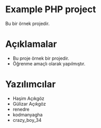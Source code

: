 # Example PHP project

Bu bir örnek projedir.


# Açıklamalar

- Bu proje örnek bir projedir.
- Öğrenme amaçlı olarak yapılmıştır.

# Yazılımcılar
- Haşim Açıkgöz
- Gülizar Açıkgöz
- renedre
- kodmanyagha
- crazy_boy_34



